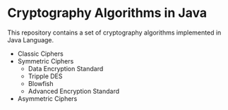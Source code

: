 # Cryptography Algorithms in Java
This repository contains a set of cryptography algorithms implemented in Java Language.
- Classic Ciphers
- Symmetric Ciphers
  - Data Encryption Standard
  - Tripple DES
  - Blowfish
  - Advanced Encryption Standard
- Asymmetric Ciphers
